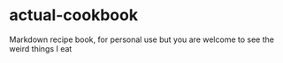 # actual-cookbook
Markdown recipe book, for personal use but you are welcome to see the weird things I eat
